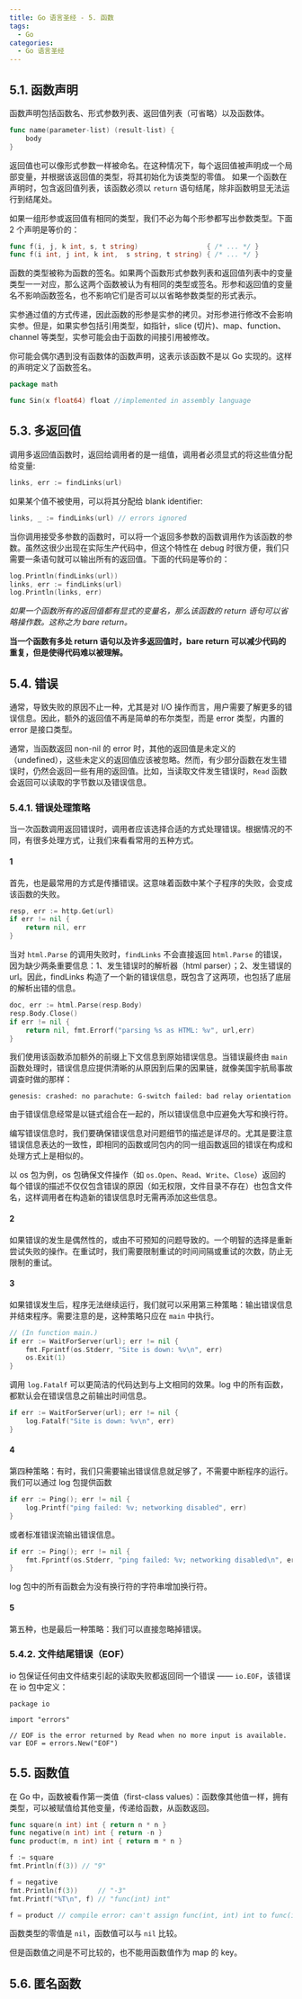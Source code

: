 ```yaml
---
title: Go 语言圣经 - 5. 函数
tags:
  - Go
categories:
  - Go 语言圣经
---
```


## 5.1. 函数声明

函数声明包括函数名、形式参数列表、返回值列表（可省略）以及函数体。

```go
func name(parameter-list) (result-list) {
    body
}
```

返回值也可以像形式参数一样被命名。在这种情况下，每个返回值被声明成一个局部变量，并根据该返回值的类型，将其初始化为该类型的零值。 如果一个函数在声明时，包含返回值列表，该函数必须以 `return` 语句结尾，除非函数明显无法运行到结尾处。

如果一组形参或返回值有相同的类型，我们不必为每个形参都写出参数类型。下面 2 个声明是等价的：

```go
func f(i, j, k int, s, t string)                 { /* ... */ }
func f(i int, j int, k int,  s string, t string) { /* ... */ }
```

函数的类型被称为函数的签名。如果两个函数形式参数列表和返回值列表中的变量类型一一对应，那么这两个函数被认为有相同的类型或签名。形参和返回值的变量名不影响函数签名，也不影响它们是否可以以省略参数类型的形式表示。

实参通过值的方式传递，因此函数的形参是实参的拷贝。对形参进行修改不会影响实参。但是，如果实参包括引用类型，如指针，slice (切片)、map、function、channel 等类型，实参可能会由于函数的间接引用被修改。

你可能会偶尔遇到没有函数体的函数声明，这表示该函数不是以 Go 实现的。这样的声明定义了函数签名。


```go
package math

func Sin(x float64) float //implemented in assembly language
```

## 5.3. 多返回值


调用多返回值函数时，返回给调用者的是一组值，调用者必须显式的将这些值分配给变量:

```go
links, err := findLinks(url)
```

如果某个值不被使用，可以将其分配给 blank identifier:

```go
links, _ := findLinks(url) // errors ignored
```

当你调用接受多参数的函数时，可以将一个返回多参数的函数调用作为该函数的参数。虽然这很少出现在实际生产代码中，但这个特性在 debug 时很方便，我们只需要一条语句就可以输出所有的返回值。下面的代码是等价的：

```go
log.Println(findLinks(url))
links, err := findLinks(url)
log.Println(links, err)
```

*如果一个函数所有的返回值都有显式的变量名，那么该函数的 return 语句可以省略操作数。这称之为 bare return。*

**当一个函数有多处 return 语句以及许多返回值时，bare return 可以减少代码的重复，但是使得代码难以被理解。**

## 5.4. 错误

通常，导致失败的原因不止一种，尤其是对 I/O 操作而言，用户需要了解更多的错误信息。因此，额外的返回值不再是简单的布尔类型，而是 error 类型，内置的 error 是接口类型。

通常，当函数返回 non-nil 的 error 时，其他的返回值是未定义的（undefined），这些未定义的返回值应该被忽略。然而，有少部分函数在发生错误时，仍然会返回一些有用的返回值。比如，当读取文件发生错误时，`Read` 函数会返回可以读取的字节数以及错误信息。


### 5.4.1. 错误处理策略

当一次函数调用返回错误时，调用者应该选择合适的方式处理错误。根据情况的不同，有很多处理方式，让我们来看看常用的五种方式。

#### 1

首先，也是最常用的方式是传播错误。这意味着函数中某个子程序的失败，会变成该函数的失败。

```go
resp, err := http.Get(url)
if err != nil {
    return nil, err
}
```

当对 `html.Parse` 的调用失败时，`findLinks` 不会直接返回 `html.Parse` 的错误，因为缺少两条重要信息：1、发生错误时的解析器（html parser）；2、发生错误的 url。因此，findLinks 构造了一个新的错误信息，既包含了这两项，也包括了底层的解析出错的信息。

```go
doc, err := html.Parse(resp.Body)
resp.Body.Close()
if err != nil {
    return nil, fmt.Errorf("parsing %s as HTML: %v", url,err)
}
```

我们使用该函数添加额外的前缀上下文信息到原始错误信息。当错误最终由 `main` 函数处理时，错误信息应提供清晰的从原因到后果的因果链，就像美国宇航局事故调查时做的那样：

```
genesis: crashed: no parachute: G-switch failed: bad relay orientation
```

由于错误信息经常是以链式组合在一起的，所以错误信息中应避免大写和换行符。

编写错误信息时，我们要确保错误信息对问题细节的描述是详尽的。尤其是要注意错误信息表达的一致性，即相同的函数或同包内的同一组函数返回的错误在构成和处理方式上是相似的。

以 os 包为例，os 包确保文件操作（如 `os.Open`、`Read`、`Write`、`Close`）返回的每个错误的描述不仅仅包含错误的原因（如无权限，文件目录不存在）也包含文件名，这样调用者在构造新的错误信息时无需再添加这些信息。

#### 2

如果错误的发生是偶然性的，或由不可预知的问题导致的。一个明智的选择是重新尝试失败的操作。在重试时，我们需要限制重试的时间间隔或重试的次数，防止无限制的重试。

#### 3

如果错误发生后，程序无法继续运行，我们就可以采用第三种策略：输出错误信息并结束程序。需要注意的是，这种策略只应在 `main` 中执行。

```go
// (In function main.)
if err := WaitForServer(url); err != nil {
    fmt.Fprintf(os.Stderr, "Site is down: %v\n", err)
    os.Exit(1)
}
```

调用 `log.Fatalf` 可以更简洁的代码达到与上文相同的效果。log 中的所有函数，都默认会在错误信息之前输出时间信息。

```go
if err := WaitForServer(url); err != nil {
    log.Fatalf("Site is down: %v\n", err)
}
```

#### 4

第四种策略：有时，我们只需要输出错误信息就足够了，不需要中断程序的运行。我们可以通过 log 包提供函数

```go
if err := Ping(); err != nil {
    log.Printf("ping failed: %v; networking disabled", err)
}
```

或者标准错误流输出错误信息。

```go
if err := Ping(); err != nil {
    fmt.Fprintf(os.Stderr, "ping failed: %v; networking disabled\n", err)
}
```

log 包中的所有函数会为没有换行符的字符串增加换行符。

#### 5

第五种，也是最后一种策略：我们可以直接忽略掉错误。

### 5.4.2. 文件结尾错误（EOF）

io 包保证任何由文件结束引起的读取失败都返回同一个错误 —— `io.EOF`，该错误在 io 包中定义：

```
package io

import "errors"

// EOF is the error returned by Read when no more input is available.
var EOF = errors.New("EOF")
```

## 5.5. 函数值

在 Go 中，函数被看作第一类值（first-class values）：函数像其他值一样，拥有类型，可以被赋值给其他变量，传递给函数，从函数返回。

```go
func square(n int) int { return n * n }
func negative(n int) int { return -n }
func product(m, n int) int { return m * n }

f := square
fmt.Println(f(3)) // "9"

f = negative
fmt.Println(f(3))     // "-3"
fmt.Printf("%T\n", f) // "func(int) int"

f = product // compile error: can't assign func(int, int) int to func(int) int
```

函数类型的零值是 `nil`，函数值可以与 `nil` 比较。

但是函数值之间是不可比较的，也不能用函数值作为 map 的 key。

## 5.6. 匿名函数


